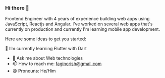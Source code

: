 ### Hi there 👋

Frontend Engineer with 4 years of experience building web apps using JavaScript, Reactjs and Angular. I've worked on several web apps that's currently on production and currently I'm learning mobile app development.


Here are some ideas to get you started:

🌱 I’m currently learning Flutter with Dart
- 💬 Ask me about Web technologies
- 📫 How to reach me: faginorish@gmail.com
- 😄 Pronouns: He/Him

<!--
**Midetech/Midetech** is a ✨ _special_ ✨ repository because its `README.md` (this file) appears on your GitHub profile.

Here are some ideas to get you started:

- 🔭 I’m currently working on ...
🌱 I’m currently learning web3
- 👯 I’m looking to collaborate on ...
- 🤔 I’m looking for help with ...
- 💬 Ask me about 
- 📫 How to reach me: ...
- 😄 Pronouns: ...
- ⚡ Fun fact: ...
-->
